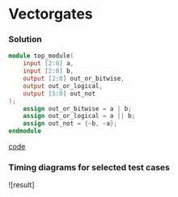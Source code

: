 # Vectorgates
### Solution
```Verilog
module top_module( 
    input [2:0] a,
    input [2:0] b,
    output [2:0] out_or_bitwise,
    output out_or_logical,
    output [5:0] out_not
);
	assign out_or_bitwise = a | b;
    assign out_or_logical = a || b;
    assign out_not = {~b, ~a};
endmodule
```
[code](14.v)

### Timing diagrams for selected test cases
![result]
